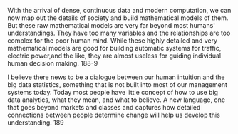 With the arrival of dense, continuous data and modern computation, we can now map out the details of society and build mathematical models of them. But these raw mathematical models are very far beyond most humans' understandings. They have too many variables and the relationships are too complex for the poor human mind. While these highly detailed and very mathematical models are good for building automatic systems for traffic, electric power,and the like, they are almost useless for guiding individual human decision making. 188-9

I believe there news to be a dialogue between our human intuition and the big data statistics, something that is not built into most of our management systems today. Today most people have little concept of how to use big data analytics, what they mean, and what to believe. A new language, one that goes beyond markets and classes and captures how detailed connections between people determine change will help us develop this understanding. 189
